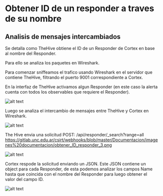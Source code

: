 # Obtener ID de un responder a traves de su nombre

## Analisis de mensajes intercambiados

Se detalla como TheHive obtiene el ID de un Responder de Cortex en base al 
nombre del Responder.

Para ello se analiza los paquetes en Wireshark.

Para comenzar sniffeamos el trafico usando Wireshark en el servidor que
contiene TheHive, filtrando el puerto 9001 correspondiente a Cortex.

En la interfaz de TheHive activamos algun Responder (en este caso la alerta cuenta
con todos los observables que requiere el Responder).

![alt text](https://gitlab.unc.edu.ar/csirt/webhooks/blob/master/Documentacion/imagenes%20documentacion/obtener_ID_responder_1.png)

Luego se analiza el intercambio de mensajes entre TheHive y Cortex en Wireshark.

![alt text](https://gitlab.unc.edu.ar/csirt/webhooks/blob/master/Documentacion/imagenes%20documentacion/obtener_ID_responder_2.png)

The Hive envia una solicitud POST: /api/responder/_search?range=all 
https://gitlab.unc.edu.ar/csirt/webhooks/blob/master/Documentacion/imagenes%20documentacion/obtener_ID_responder_3.png

![alt text](https://gitlab.unc.edu.ar/csirt/webhooks/blob/master/Documentacion/imagenes%20documentacion/obtener_ID_responder_3.png)

Cortex respode la solicitud enviando un JSON. Este JSON contiene un object para
cada Responder, de esta podemos analizar los campos Name hasta que coincida con
el nombre del Responder para luego obtener el valor del campo ID.

![alt text](https://gitlab.unc.edu.ar/csirt/webhooks/blob/master/Documentacion/imagenes%20documentacion/obtener_ID_responder_4.png)




